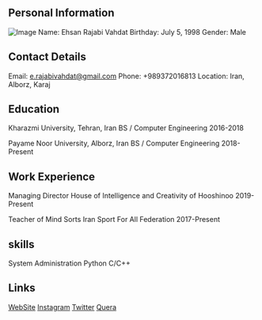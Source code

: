 ## Personal Information
![Image]()
Name: Ehsan Rajabi Vahdat
Birthday: July 5, 1998
Gender: Male

## Contact Details
Email: e.rajabivahdat@gmail.com
Phone: +989372016813
Location: Iran, Alborz, Karaj

## Education
Kharazmi University, Tehran, Iran
BS / Computer Engineering 2016-2018

Payame Noor University, Alborz, Iran
BS / Computer Engineering 2018-Present

## Work Experience
Managing Director
House of Intelligence and Creativity of Hooshinoo 2019-Present

Teacher of Mind Sorts
Iran Sport For All Federation 2017-Present

## skills
System Administration
Python
C/C++

## Links
[WebSite](http://ehsanrajabivahdat.ir)
[Instagram](http://instagram.com/ehsanrajabivahdat)
[Twitter](http://twitter.com/rajabivahdat)
[Quera](https://quera.ir/profile/ehsan.rubikk2020)
